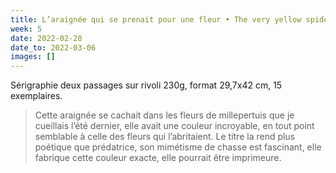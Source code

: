 ```yaml
---
title: L’araignée qui se prenait pour une fleur • The very yellow spider flower
week: 5
date: 2022-02-28
date_to: 2022-03-06
images: []
---
```

Sérigraphie deux passages sur rivoli 230g, format 29,7x42 cm, 15 exemplaires.

> Cette araignée se cachait dans les fleurs de millepertuis que je cueillais l’été dernier, elle avait une couleur incroyable, en tout point semblable à celle des fleurs qui l’abritaient. Le titre la rend plus poétique que prédatrice, son mimétisme de chasse est fascinant, elle fabrique cette couleur exacte, elle pourrait être imprimeure.